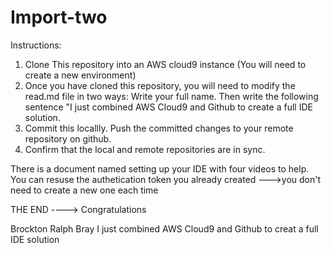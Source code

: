# Import-two

Instructions:
1. Clone This repository into an AWS cloud9 instance (You will need to create a new environment)
2. Once you have cloned this repository, you will need to modify the read.md file in two ways: Write your full name. Then write the following sentence "I just combined AWS Cloud9 and Github to create a full IDE solution.
3. Commit this locallly. Push the committed changes to your remote repository on github.
4. Confirm that the local and remote repositories are in sync.

There is a document named setting up your IDE with four videos to help.
You can resuse the authetication token you already created --->you don't need to create a new one each time

THE END ----> Congratulations

Brockton Ralph Bray 
I just combined AWS Cloud9 and Github to creat a full IDE solution 